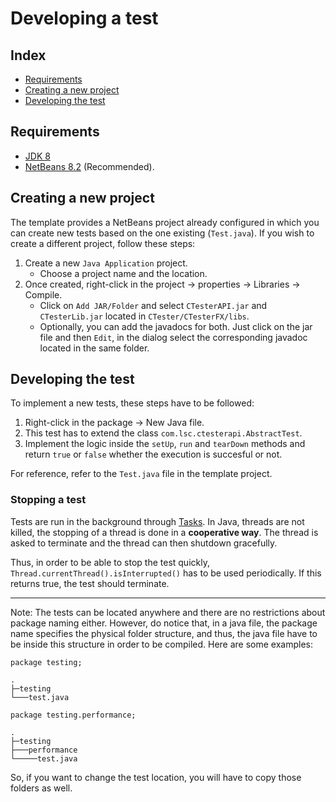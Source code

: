 # Developing a test

## Index

- [Requirements](#Requirements)
- [Creating a new project](#Creating&#32;a&#32;new&#32;project)
- [Developing the test](#Developing&#32;the&#32;test)

## Requirements

- [JDK 8](https://www.oracle.com/technetwork/java/javase/downloads/jdk8-downloads-2133151.html)
- [NetBeans 8.2](https://netbeans.org/downloads/8.2/) (Recommended).

## Creating a new project

The template provides a NetBeans project already configured in which you can create new tests based on the one existing (`Test.java`). If you wish to create a different project, follow these steps:

1. Create a new `Java Application` project.
    - Choose a project name and the location.
2. Once created, right-click in the project -> properties -> Libraries -> Compile.
    - Click on `Add JAR/Folder` and select `CTesterAPI.jar` and `CTesterLib.jar` located in `CTester/CTesterFX/libs`.
    - Optionally, you can add the javadocs for both. Just click on the jar file and then `Edit`, in the dialog select the corresponding javadoc located in the same folder.

## Developing the test

To implement a new tests, these steps have to be followed:

1. Right-click in the package -> New Java file.
2. This test has to extend the class `com.lsc.ctesterapi.AbstractTest`.
3. Implement the logic inside the `setUp`, `run` and `tearDown` methods and return `true` or `false` whether the execution is succesful or not.

For reference, refer to the `Test.java` file in the template project.

### Stopping a test

Tests are run in the background through [Tasks](https://docs.oracle.com/javafx/2/api/javafx/concurrent/Task.html). In Java, threads are not killed, the stopping of a thread is done in a __cooperative way__. The thread is asked to terminate and the thread can then shutdown gracefully.

Thus, in order to be able to stop the test quickly, `Thread.currentThread().isInterrupted()` has to be used periodically. If this returns true, the test should terminate.

---

Note: The tests can be located anywhere and there are no restrictions about package naming either. However, do notice that, in a java file, the package name specifies the physical folder structure, and thus, the java file have to be inside this structure in order to be compiled. Here are some examples:

```#comment
package testing;

.
├─testing
└───test.java
```

```#comment
package testing.performance;

.
├─testing
├───performance
└─────test.java
```

So, if you want to change the test location, you will have to copy those folders as well.
